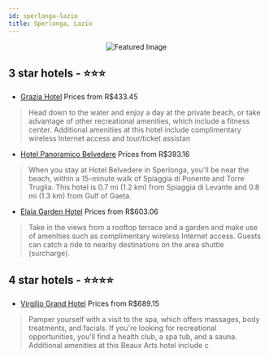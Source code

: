 ```yaml
---
id: sperlonga-lazio
title: Sperlonga, Lazio
---
```


<center><img src="https://i.travelapi.com/hotels/3000000/2700000/2692900/2692849/cf05bad3_z.jpg" alt="Featured Image" /></center>


##  3 star hotels - ⭐️⭐️⭐️

-    [Grazia Hotel](https://us.hurb.com/hotels/sperlonga/grazia-hotel-JNP-JP110082?cmp=18055) Prices from R$433.45
   > Head down to the water and enjoy a day at the private beach, or take advantage of other recreational amenities, which include a fitness center. Additional amenities at this hotel include complimentary wireless Internet access and tour/ticket assistan
-    [Hotel Panoramico Belvedere](https://us.hurb.com/hotels/sperlonga/hotel-panoramico-belvedere-JNP-JP064427?cmp=18055) Prices from R$393.16
   > When you stay at Hotel Belvedere in Sperlonga, you'll be near the beach, within a 15-minute walk of Spiaggia di Ponente and Torre Truglia. This hotel is 0.7 mi (1.2 km) from Spiaggia di Levante and 0.8 mi (1.3 km) from Gulf of Gaeta.
-    [Elaia Garden Hotel](https://us.hurb.com/hotels/sperlonga/elaia-garden-hotel-JNP-JP055891?cmp=18055) Prices from R$603.06
   > Take in the views from a rooftop terrace and a garden and make use of amenities such as complimentary wireless Internet access. Guests can catch a ride to nearby destinations on the area shuttle (surcharge).

##  4 star hotels - ⭐️⭐️⭐️⭐️

-    [Virgilio Grand Hotel](https://us.hurb.com/hotels/sperlonga/virgilio-grand-hotel-JNP-JP153044?cmp=18055) Prices from R$689.15
   > Pamper yourself with a visit to the spa, which offers massages, body treatments, and facials. If you're looking for recreational opportunities, you'll find a health club, a spa tub, and a sauna. Additional amenities at this Beaux Arts hotel include c
